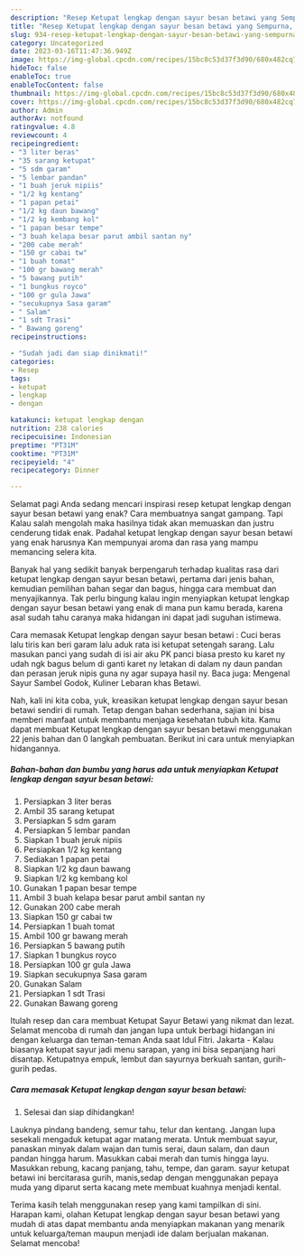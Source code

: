 ```yaml
---
description: "Resep Ketupat lengkap dengan sayur besan betawi yang Sempurna, Buat Buka Puasa}"
title: "Resep Ketupat lengkap dengan sayur besan betawi yang Sempurna, Buat Buka Puasa}"
slug: 934-resep-ketupat-lengkap-dengan-sayur-besan-betawi-yang-sempurna-buat-buka-puasa
category: Uncategorized
date: 2023-03-16T11:47:36.949Z
image: https://img-global.cpcdn.com/recipes/15bc8c53d37f3d90/680x482cq70/ketupat-lengkap-dengan-sayur-besan-betawi-foto-resep-utama.jpg
hideToc: false
enableToc: true
enableTocContent: false
thumbnail: https://img-global.cpcdn.com/recipes/15bc8c53d37f3d90/680x482cq70/ketupat-lengkap-dengan-sayur-besan-betawi-foto-resep-utama.jpg
cover: https://img-global.cpcdn.com/recipes/15bc8c53d37f3d90/680x482cq70/ketupat-lengkap-dengan-sayur-besan-betawi-foto-resep-utama.jpg
author: Admin
authorAv: notfound
ratingvalue: 4.8
reviewcount: 4
recipeingredient:
- "3 liter beras"
- "35 sarang ketupat"
- "5 sdm garam"
- "5 lembar pandan"
- "1 buah jeruk nipiis"
- "1/2 kg kentang"
- "1 papan petai"
- "1/2 kg daun bawang"
- "1/2 kg kembang kol"
- "1 papan besar tempe"
- "3 buah kelapa besar parut ambil santan ny"
- "200 cabe merah"
- "150 gr cabai tw"
- "1 buah tomat"
- "100 gr bawang merah"
- "5 bawang putih"
- "1 bungkus royco"
- "100 gr gula Jawa"
- "secukupnya Sasa garam"
- " Salam"
- "1 sdt Trasi"
- " Bawang goreng"
recipeinstructions:

- "Sudah jadi dan siap dinikmati!"
categories:
- Resep
tags:
- ketupat
- lengkap
- dengan

katakunci: ketupat lengkap dengan 
nutrition: 238 calories
recipecuisine: Indonesian
preptime: "PT31M"
cooktime: "PT31M"
recipeyield: "4"
recipecategory: Dinner

---
```



Selamat pagi Anda sedang mencari inspirasi resep ketupat lengkap dengan sayur besan betawi yang enak? Cara membuatnya sangat gampang. Tapi Kalau salah mengolah maka hasilnya tidak akan memuaskan dan justru cenderung tidak enak. Padahal ketupat lengkap dengan sayur besan betawi yang enak harusnya Kan mempunyai aroma dan rasa yang mampu memancing selera kita.


Banyak hal yang sedikit banyak berpengaruh terhadap kualitas rasa dari ketupat lengkap dengan sayur besan betawi, pertama dari jenis bahan, kemudian pemilihan bahan segar dan bagus, hingga cara membuat dan menyajikannya. Tak perlu bingung kalau ingin menyiapkan ketupat lengkap dengan sayur besan betawi yang enak di mana pun kamu berada, karena asal sudah tahu caranya maka hidangan ini dapat jadi suguhan istimewa.

Cara memasak Ketupat lengkap dengan sayur besan betawi : Cuci beras lalu tiris kan beri garam lalu aduk rata isi ketupat setengah sarang. Lalu masukan panci yang sudah di isi air aku PK panci biasa presto ku karet ny udah ngk bagus belum di ganti karet ny letakan di dalam ny daun pandan dan perasan jeruk nipis guna ny agar supaya hasil ny. Baca juga: Mengenal Sayur Sambel Godok, Kuliner Lebaran khas Betawi.


Nah, kali ini kita coba, yuk, kreasikan ketupat lengkap dengan sayur besan betawi sendiri di rumah. Tetap dengan bahan sederhana, sajian ini bisa memberi manfaat untuk membantu menjaga kesehatan tubuh kita. Kamu dapat membuat Ketupat lengkap dengan sayur besan betawi menggunakan 22 jenis bahan dan 0 langkah pembuatan. Berikut ini cara untuk menyiapkan hidangannya.

<!--inarticleads1-->

##### Bahan-bahan dan bumbu yang harus ada untuk menyiapkan Ketupat lengkap dengan sayur besan betawi:

1. Persiapkan 3 liter beras
1. Ambil 35 sarang ketupat
1. Persiapkan 5 sdm garam
1. Persiapkan 5 lembar pandan
1. Siapkan 1 buah jeruk nipiis
1. Persiapkan 1/2 kg kentang
1. Sediakan 1 papan petai
1. Siapkan 1/2 kg daun bawang
1. Siapkan 1/2 kg kembang kol
1. Gunakan 1 papan besar tempe
1. Ambil 3 buah kelapa besar parut ambil santan ny
1. Gunakan 200 cabe merah
1. Siapkan 150 gr cabai tw
1. Persiapkan 1 buah tomat
1. Ambil 100 gr bawang merah
1. Persiapkan 5 bawang putih
1. Siapkan 1 bungkus royco
1. Persiapkan 100 gr gula Jawa
1. Siapkan secukupnya Sasa garam
1. Gunakan  Salam
1. Persiapkan 1 sdt Trasi
1. Gunakan  Bawang goreng


Itulah resep dan cara membuat Ketupat Sayur Betawi yang nikmat dan lezat. Selamat mencoba di rumah dan jangan lupa untuk berbagi hidangan ini dengan keluarga dan teman-teman Anda saat Idul Fitri. Jakarta - Kalau biasanya ketupat sayur jadi menu sarapan, yang ini bisa sepanjang hari disantap. Ketupatnya empuk, lembut dan sayurnya berkuah santan, gurih-gurih pedas. 

<!--inarticleads2-->

##### Cara memasak Ketupat lengkap dengan sayur besan betawi:


1. Selesai dan siap dihidangkan!

Lauknya pindang bandeng, semur tahu, telur dan kentang. Jangan lupa sesekali mengaduk ketupat agar matang merata. Untuk membuat sayur, panaskan minyak dalam wajan dan tumis serai, daun salam, dan daun pandan hingga harum. Masukkan cabai merah dan tumis hingga layu. Masukkan rebung, kacang panjang, tahu, tempe, dan garam. sayur ketupat betawi ini bercitarasa gurih, manis,sedap dengan menggunakan pepaya muda yang diparut serta kacang mete membuat kuahnya menjadi kental. 

Terima kasih telah menggunakan resep yang kami tampilkan di sini. Harapan kami, olahan Ketupat lengkap dengan sayur besan betawi yang mudah di atas dapat membantu anda menyiapkan makanan yang menarik untuk keluarga/teman maupun menjadi ide dalam berjualan makanan. Selamat mencoba!
